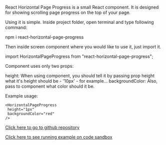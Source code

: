 React Horizontal Page Progress is a small React component.
It is designed for showing scrolling page progress on the top of your page.

Using it is simple. Inside project folder, open terminal and type following command:

npm i react-horizontal-page-progress

Then inside screen component where you would like to use it, just import it.

import HorizontalPageProgress from "react-horizontal-page-progress";

Component uses only two props:

height: When using component, you should tell it by passing prop height what it's height should be - '10px' - for example...
backgroundColor: Also, pass to component what color should it be.

Example usage:

```
<HorizontalPageProgress
 height="1px"
 backgroundColor="red"
/>
```

[Click here to go to github repository](https://github.com/Lazzaro83/React-Horizontal-Page-Progress)


[Click here to see running example on code sandbox](https://codesandbox.io/s/52yqrrky1l)
